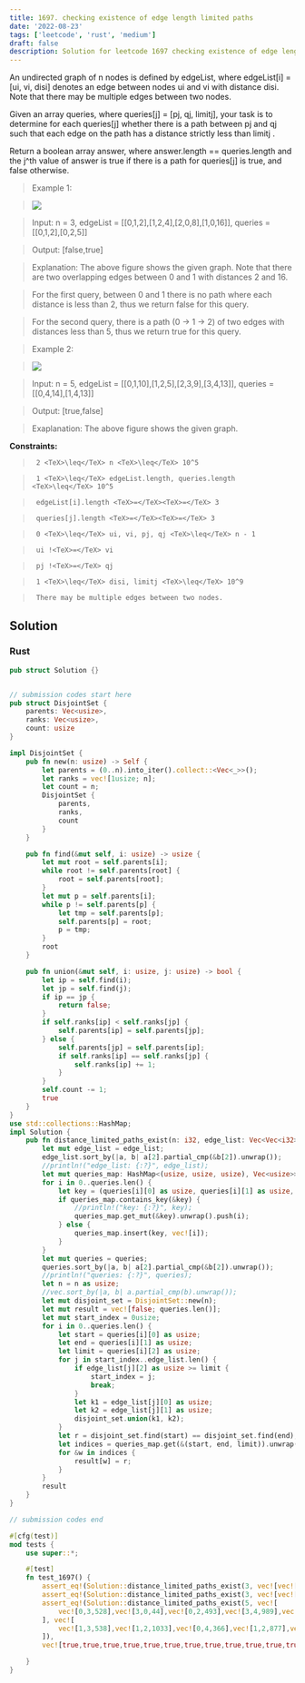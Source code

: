 ```yaml
---
title: 1697. checking existence of edge length limited paths
date: '2022-08-23'
tags: ['leetcode', 'rust', 'medium']
draft: false
description: Solution for leetcode 1697 checking existence of edge length limited paths
---
```


 

  An undirected graph of n nodes is defined by edgeList, where edgeList[i] <TeX>=</TeX> [ui, vi, disi] denotes an edge between nodes ui and vi with distance disi. Note that there may be multiple edges between two nodes.

  Given an array queries, where queries[j] <TeX>=</TeX> [pj, qj, limitj], your task is to determine for each queries[j] whether there is a path between pj and qj such that each edge on the path has a distance strictly less than limitj .

  Return a boolean array answer, where answer.length <TeX>=</TeX><TeX>=</TeX> queries.length and the j^th value of answer is true if there is a path for queries[j] is true, and false otherwise.

   

 >   Example 1:

 >   ![](https://assets.leetcode.com/uploads/2020/12/08/h.png)

 >   Input: n <TeX>=</TeX> 3, edgeList <TeX>=</TeX> [[0,1,2],[1,2,4],[2,0,8],[1,0,16]], queries <TeX>=</TeX> [[0,1,2],[0,2,5]]

 >   Output: [false,true]

 >   Explanation: The above figure shows the given graph. Note that there are two overlapping edges between 0 and 1 with distances 2 and 16.

 >   For the first query, between 0 and 1 there is no path where each distance is less than 2, thus we return false for this query.

 >   For the second query, there is a path (0 -> 1 -> 2) of two edges with distances less than 5, thus we return true for this query.

  

 >   Example 2:

 >   ![](https://assets.leetcode.com/uploads/2020/12/08/q.png)

 >   Input: n <TeX>=</TeX> 5, edgeList <TeX>=</TeX> [[0,1,10],[1,2,5],[2,3,9],[3,4,13]], queries <TeX>=</TeX> [[0,4,14],[1,4,13]]

 >   Output: [true,false]

 >   Exaplanation: The above figure shows the given graph.

  

   

  **Constraints:**

  

 >   	2 <TeX>\leq</TeX> n <TeX>\leq</TeX> 10^5

 >   	1 <TeX>\leq</TeX> edgeList.length, queries.length <TeX>\leq</TeX> 10^5

 >   	edgeList[i].length <TeX>=</TeX><TeX>=</TeX> 3

 >   	queries[j].length <TeX>=</TeX><TeX>=</TeX> 3

 >   	0 <TeX>\leq</TeX> ui, vi, pj, qj <TeX>\leq</TeX> n - 1

 >   	ui !<TeX>=</TeX> vi

 >   	pj !<TeX>=</TeX> qj

 >   	1 <TeX>\leq</TeX> disi, limitj <TeX>\leq</TeX> 10^9

 >   	There may be multiple edges between two nodes.


## Solution
### Rust
```rust
pub struct Solution {}


// submission codes start here
pub struct DisjointSet {
    parents: Vec<usize>,
    ranks: Vec<usize>,
    count: usize
}

impl DisjointSet {
    pub fn new(n: usize) -> Self {
        let parents = (0..n).into_iter().collect::<Vec<_>>();
        let ranks = vec![1usize; n];
        let count = n;
        DisjointSet {
            parents,
            ranks,
            count
        }
    }

    pub fn find(&mut self, i: usize) -> usize {
        let mut root = self.parents[i];
        while root != self.parents[root] {
            root = self.parents[root];
        }
        let mut p = self.parents[i];
        while p != self.parents[p] {
            let tmp = self.parents[p];
            self.parents[p] = root;
            p = tmp;
        }
        root
    }

    pub fn union(&mut self, i: usize, j: usize) -> bool {
        let ip = self.find(i);
        let jp = self.find(j);
        if ip == jp {
            return false;
        }
        if self.ranks[ip] < self.ranks[jp] {
            self.parents[ip] = self.parents[jp];
        } else {
            self.parents[jp] = self.parents[ip];
            if self.ranks[ip] == self.ranks[jp] {
                self.ranks[ip] += 1;
            }
        }
        self.count -= 1;
        true
    }
}
use std::collections::HashMap;
impl Solution {
    pub fn distance_limited_paths_exist(n: i32, edge_list: Vec<Vec<i32>>, queries: Vec<Vec<i32>>) -> Vec<bool> {
        let mut edge_list = edge_list;
        edge_list.sort_by(|a, b| a[2].partial_cmp(&b[2]).unwrap());
        //println!("edge_list: {:?}", edge_list);
        let mut queries_map: HashMap<(usize, usize, usize), Vec<usize>> = HashMap::new();
        for i in 0..queries.len() {
            let key = (queries[i][0] as usize, queries[i][1] as usize, queries[i][2] as usize);
            if queries_map.contains_key(&key) {
                //println!("key: {:?}", key);
                queries_map.get_mut(&key).unwrap().push(i);
            } else {
                queries_map.insert(key, vec![i]);
            }
        }
        let mut queries = queries;
        queries.sort_by(|a, b| a[2].partial_cmp(&b[2]).unwrap());
        //println!("queries: {:?}", queries);
        let n = n as usize;
        //vec.sort_by(|a, b| a.partial_cmp(b).unwrap());
        let mut disjoint_set = DisjointSet::new(n);
        let mut result = vec![false; queries.len()];
        let mut start_index = 0usize;
        for i in 0..queries.len() {
            let start = queries[i][0] as usize;
            let end = queries[i][1] as usize;
            let limit = queries[i][2] as usize;
            for j in start_index..edge_list.len() {
                if edge_list[j][2] as usize >= limit {
                    start_index = j;
                    break;
                }
                let k1 = edge_list[j][0] as usize;
                let k2 = edge_list[j][1] as usize;
                disjoint_set.union(k1, k2);
            }
            let r = disjoint_set.find(start) == disjoint_set.find(end);
            let indices = queries_map.get(&(start, end, limit)).unwrap();
            for &w in indices {
                result[w] = r;
            }
        }
        result
    }
}

// submission codes end

#[cfg(test)]
mod tests {
    use super::*;

    #[test]
    fn test_1697() {
        assert_eq!(Solution::distance_limited_paths_exist(3, vec![vec![0,1,2],vec![1,2,4],vec![2,0,8],vec![1,0,16]], vec![vec![0,1,2],vec![0,2,5]]), vec![false, true]);
        assert_eq!(Solution::distance_limited_paths_exist(3, vec![vec![0,1,2],vec![1,2,4],vec![2,0,8],vec![1,0,16]], vec![vec![0,1,2],vec![0,2,5]]), vec![false, true]);
        assert_eq!(Solution::distance_limited_paths_exist(5, vec![
            vec![0,3,528],vec![3,0,44],vec![0,2,493],vec![3,4,989],vec![2,1,929],vec![3,0,900],vec![1,2,26],vec![4,0,684],vec![2,1,742],vec![4,0,881],vec![3,0,855],vec![4,2,322],vec![3,1,523],vec![2,1,362],vec![1,3,101],vec![4,0,862],vec![0,2,206],vec![4,1,972],vec![1,2,64],vec![1,0,459],vec![4,3,576],vec![2,1,726],vec![2,4,448],vec![0,1,293],vec![0,4,460],vec![4,2,920],vec![2,0,354],vec![2,0,54],vec![3,1,411],vec![2,4,419],vec![0,3,823],vec![4,1,72],vec![2,3,900],vec![2,0,954],vec![1,3,826],vec![2,3,730],vec![3,0,694]
        ], vec![
            vec![1,3,538],vec![1,2,1033],vec![0,4,366],vec![1,2,877],vec![1,4,939],vec![3,0,1088],vec![2,1,665],vec![2,3,209],vec![3,1,1469],vec![0,3,389],vec![3,0,1086],vec![1,4,1499],vec![0,3,554],vec![3,0,1634],vec![3,4,1216],vec![0,4,1465],vec![2,4,1641],vec![4,1,1271],vec![2,0,1020],vec![3,2,692],vec![3,0,1605],vec![0,4,898],vec![2,0,1573],vec![4,0,1573],vec![3,1,627],vec![4,1,769],vec![0,3,188],vec![1,0,1077],vec![1,2,1564],vec![1,3,1597],vec![1,0,1274],vec![1,4,71],vec![0,2,1544],vec![2,4,1149],vec![4,3,1449],vec![2,1,1716],vec![4,0,1659],vec![2,4,1722],vec![0,1,1761],vec![4,0,1496],vec![1,3,430],vec![2,3,1888],vec![1,4,618],vec![1,2,16],vec![4,2,1132],vec![0,2,233],vec![2,3,1696],vec![0,3,1960],vec![0,2,1070],vec![2,4,1676],vec![3,2,1362],vec![2,0,1066],vec![1,0,711],vec![3,2,286],vec![4,2,386],vec![3,2,1368],vec![4,3,1283],vec![1,3,1041],vec![1,4,1933],vec![1,3,1213],vec![0,4,36],vec![4,2,1148],vec![0,2,1301],vec![1,4,531],vec![0,3,120],vec![4,2,1919],vec![2,1,1503],vec![2,0,471],vec![3,4,922],vec![3,1,1854],vec![4,0,126],vec![1,0,1421],vec![0,1,1902],vec![0,1,214],vec![2,3,303],vec![0,2,677],vec![1,3,1756],vec![1,4,1119],vec![3,2,20],vec![2,1,1932],vec![2,4,1019],vec![1,4,976],vec![1,2,1383],vec![3,1,249],vec![3,0,817],vec![1,0,247],vec![1,4,1168],vec![0,4,1460],vec![1,4,1864],vec![1,2,521],vec![4,1,291],vec![1,3,1714],vec![2,3,1567],vec![3,0,1421],vec![0,1,613],vec![4,2,326],vec![1,4,251],vec![4,2,391],vec![1,4,1244],vec![3,2,764],vec![3,0,766],vec![3,2,337],vec![3,0,1917],vec![1,0,219],vec![2,1,616],vec![0,2,1568],vec![2,1,1952],vec![3,0,1026],vec![1,4,946],vec![1,0,1597],vec![1,3,1151],vec![4,0,1793],vec![3,4,1138],vec![1,2,1030],vec![1,4,640],vec![4,0,1396],vec![3,4,1548],vec![0,4,866],vec![4,2,1331],vec![2,4,490],vec![2,1,1952],vec![2,1,1642],vec![2,4,741],vec![3,1,246],vec![0,3,213],vec![3,1,690],vec![2,0,569],vec![1,4,1847],vec![3,0,118],vec![1,3,1413],vec![4,1,1194],vec![4,0,1975],vec![2,0,1050],vec![4,0,1324],vec![4,3,109],vec![1,4,623],vec![3,1,362],vec![1,4,1797],vec![1,0,430],vec![0,2,1357],vec![2,0,49],vec![2,0,884],vec![0,3,168],vec![3,0,1692],vec![1,3,1118],vec![1,2,1419],vec![0,2,868],vec![0,4,758],vec![2,1,1360],vec![0,4,677],vec![1,2,400],vec![4,0,155],vec![1,2,1234],vec![4,3,1469],vec![4,0,771],vec![0,1,543],vec![0,1,1702],vec![4,3,1713],vec![4,3,930],vec![1,0,1338],vec![1,3,771],vec![3,4,738],vec![3,1,1697],vec![4,0,1859],vec![2,1,720],vec![1,4,13],vec![0,2,1486],vec![4,3,1195],vec![0,1,459],vec![1,2,890],vec![3,0,1932],vec![1,0,673],vec![1,4,914],vec![3,4,670],vec![2,0,110],vec![3,1,1635],vec![0,2,857]
        ]), 
        vec![true,true,true,true,true,true,true,true,true,true,true,true,true,true,true,true,true,true,true,true,true,true,true,true,true,true,true,true,true,true,true,false,true,true,true,true,true,true,true,true,true,true,true,false,true,true,true,true,true,true,true,true,true,true,true,true,true,true,true,true,false,true,true,true,true,true,true,true,true,true,true,true,true,true,true,true,true,true,false,true,true,true,true,true,true,true,true,true,true,true,true,true,true,true,true,true,true,true,true,true,true,true,true,true,true,true,true,true,true,true,true,true,true,true,true,true,true,true,true,true,true,true,true,true,true,true,true,true,true,true,true,true,true,true,true,true,true,true,true,true,false,true,true,true,true,true,true,true,true,true,true,true,true,true,true,true,true,true,true,true,true,true,true,true,true,false,true,true,true,true,true,true,true,true,true,true,true]);

    }
}

```
